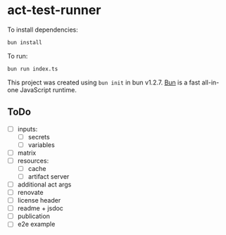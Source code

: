 # act-test-runner

To install dependencies:

```bash
bun install
```

To run:

```bash
bun run index.ts
```

This project was created using `bun init` in bun v1.2.7. [Bun](https://bun.sh) is a fast all-in-one JavaScript runtime.

## ToDo

- [ ] inputs:
    - [ ] secrets
    - [ ] variables
- [ ] matrix
- [ ] resources:
    - [ ] cache
    - [ ] artifact server
- [ ] additional act args
- [ ] renovate
- [ ] license header
- [ ] readme + jsdoc
- [ ] publication
- [ ] e2e example
